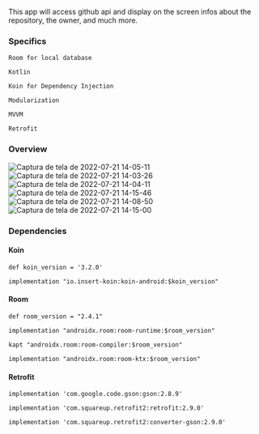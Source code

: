 This app will access github api and display on the screen infos about the repository, the owner, and much more.

### Specifics

` Room for local database `

` Kotlin `

` Koin for Dependency Injection `

` Modularization `

` MVVM `

` Retrofit `


### Overview
![Captura de tela de 2022-07-21 14-05-11](https://user-images.githubusercontent.com/65040111/184015626-9871a9da-5c74-4b0a-a6ab-b2a848f64f1e.png)
![Captura de tela de 2022-07-21 14-03-26](https://user-images.githubusercontent.com/65040111/184015575-234e100c-07ac-4a34-baa1-3717f789ce67.png)
![Captura de tela de 2022-07-21 14-04-11](https://user-images.githubusercontent.com/65040111/184015611-a8f829ed-637e-4a52-96fc-59eb519daee3.png)
![Captura de tela de 2022-07-21 14-15-46](https://user-images.githubusercontent.com/65040111/184015591-39620229-e706-4398-ba25-d99941484875.png)
![Captura de tela de 2022-07-21 14-08-50](https://user-images.githubusercontent.com/65040111/184015520-e02db3e7-99f6-45c8-bf5a-65b095dbc289.png)
![Captura de tela de 2022-07-21 14-15-00](https://user-images.githubusercontent.com/65040111/184015596-473e053c-85b0-4f9a-8814-efa4175039bc.png)

### Dependencies

#### Koin
  ` def koin_version = '3.2.0' `
  
  ` implementation "io.insert-koin:koin-android:$koin_version" `

#### Room
  ` def room_version = "2.4.1" `
  
  ` implementation "androidx.room:room-runtime:$room_version" `
  
  ` kapt "androidx.room:room-compiler:$room_version" `
  
  ` implementation "androidx.room:room-ktx:$room_version" `

 #### Retrofit
   ` implementation 'com.google.code.gson:gson:2.8.9' `
   
   ` implementation 'com.squareup.retrofit2:retrofit:2.9.0' `
   
   ` implementation 'com.squareup.retrofit2:converter-gson:2.9.0' `
